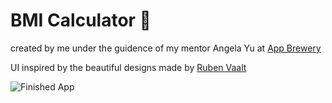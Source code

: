 # BMI Calculator 💪

created by me under the guidence of my mentor Angela Yu at [App Brewery](https://www.appbrewery.co/)

 UI inspired by the beautiful designs made by [Ruben Vaalt](https://dribbble.com/shots/4585382-Simple-BMI-Calculator)
 
 ![Finished App](https://github.com/londonappbrewery/Images/blob/master/bmi-calc-demo.gif)

